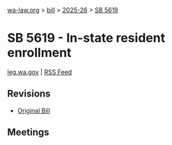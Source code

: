 [wa-law.org](/) > [bill](/bill/) > [2025-26](/bill/2025-26/) > [SB 5619](/bill/2025-26/sb/5619/)

# SB 5619 - In-state resident enrollment
[leg.wa.gov](https://app.leg.wa.gov/billsummary?BillNumber=5619&Year=2025&Initiative=false) | [RSS Feed](./rss.xml)

## Revisions
* [Original Bill](1/)

## Meetings